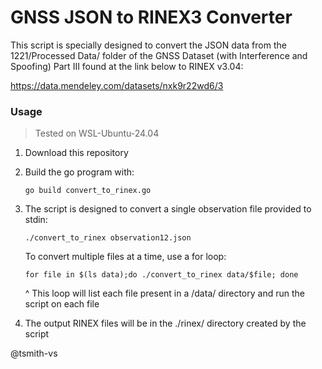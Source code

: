 # GNSS JSON to RINEX3 Converter

This script is specially designed to convert the JSON data from the 1221/Processed Data/ folder of the GNSS Dataset (with Interference and Spoofing) Part III found at the link below to RINEX v3.04:

https://data.mendeley.com/datasets/nxk9r22wd6/3

### Usage
> Tested on WSL-Ubuntu-24.04
1. Download this repository
2. Build the go program with:
    
    `go build convert_to_rinex.go`
3. The script is designed to convert a single observation file provided to stdin:
    
    `./convert_to_rinex observation12.json`
    
    To convert multiple files at a time, use a for loop:
    
    `for file in $(ls data);do ./convert_to_rinex data/$file; done`
    
    ^ This loop will list each file present in a /data/ directory and run the script on each file
4. The output RINEX files will be in the ./rinex/ directory created by the script

@tsmith-vs